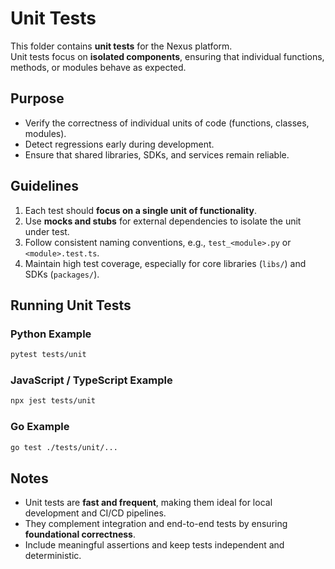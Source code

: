 # Unit Tests

This folder contains **unit tests** for the Nexus platform.  
Unit tests focus on **isolated components**, ensuring that individual functions, methods, or modules behave as expected.

## Purpose
- Verify the correctness of individual units of code (functions, classes, modules).  
- Detect regressions early during development.  
- Ensure that shared libraries, SDKs, and services remain reliable.

## Guidelines
1. Each test should **focus on a single unit of functionality**.  
2. Use **mocks and stubs** for external dependencies to isolate the unit under test.  
3. Follow consistent naming conventions, e.g., `test_<module>.py` or `<module>.test.ts`.  
4. Maintain high test coverage, especially for core libraries (`libs/`) and SDKs (`packages/`).

## Running Unit Tests
### Python Example
```bash
pytest tests/unit
````

### JavaScript / TypeScript Example

```bash
npx jest tests/unit
```

### Go Example

```bash
go test ./tests/unit/...
```

## Notes

* Unit tests are **fast and frequent**, making them ideal for local development and CI/CD pipelines.
* They complement integration and end-to-end tests by ensuring **foundational correctness**.
* Include meaningful assertions and keep tests independent and deterministic.